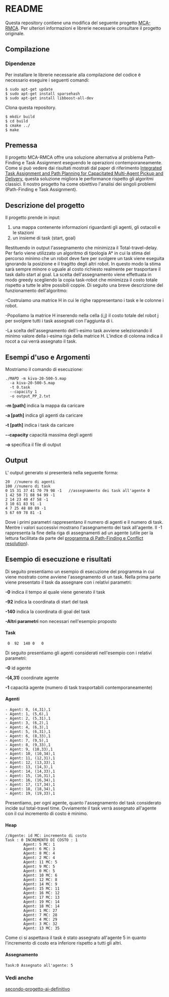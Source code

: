# README #


Questa repository contiene una modifica del seguente progetto [MCA-RMCA](https://github.com/nobodyczcz/MCA-RMCA).
Per ulteriori informazioni e librerie necessarie consultare il progetto originale.


## Compilazione

### Dipendenze

Per installare le librerie necessarie alla compilazione del codice è necessario eseguire i seguenti comandi:

```
$ sudo apt-get update
$ sudo apt-get install sparsehash
$ sudo apt-get install libboost-all-dev
```

Clona questa repository.

```
$ mkdir build
$ cd build
$ cmake ../
$ make
```

## Premessa 

Il progetto MCA-RMCA offre una soluzione alternativa al problema Path-Finding e Task Assignment eseguendo le operazioni contemporaneamente. Come si può vedere dai risultati mostrati dal paper di riferimento [Integrated Task Assignment and Path Planning for Capacitated Multi-Agent Pickup and Delivery](https://arxiv.org/abs/2110.14891), questa soluzione migliora le performance rispetto gli algoritmi classici. Il nostro progetto ha come obiettivo l'analisi dei singoli problemi (Path-Finding e Task Assignment).  

## Descrizione del progetto
Il progetto prende in input:
1. una mappa contenente informazioni riguardanti gli agenti, gli ostacoli e le stazioni
2. un insieme di task (start, goal)


Restituendo in output l'assegnamento che minimizza il Total-travel-delay.
Per farlo viene utilizzato un algoritmo di tipologia A* in cui la stima del percorso minimo che un robot deve fare per svolgere un task viene eseguita ignorando la posizione e il tragitto degli altri robot. In questo modo la stima sarà sempre minore o uguale al costo richiesto realmente per trasportare il task dallo start al goal. La scelta dell'assegnamento viene effettuata in modo greedy scegliendo la copia task-robot che minimizza il costo totale rispetto a tutte le altre possibili coppie.
Di seguito una breve descrizione del funzionamento dell'algoritmo:

-Costruiamo una matrice H in cui le righe rappresentano i task e le colonne i robot.


-Popoliamo la matrice H inserendo nella cella (i,j) il costo totale del robot j per svolgere tutti i task assegnati con l'aggiunta di i.

-La scelta dell'assegnamento dell'i-esimo task avviene selezionando il minimo valore della i-esima riga della matrice H. L'indice di colonna indica il rocot a cui verrà assegnato il task.


## Esempi d'uso e Argomenti
Mostriamo il comando di esecuzione:
```
./MAPD -m kiva-20-500-5.map
  -a kiva-20-500-5.map
  -t 0.task 
  --capacity 1
  -o output_PP_2.txt 
```

**-m [path]** indica la mappa da caricare 

**-a [path]** indica gli agenti da caricare

**-t [path]** indica i task da caricare

**--capacity** capacità massima degli agenti

**-o** specifica il file di output


## Output 
L' output generato si presenterà nella seguente forma:
```
20  //numero di agenti
100 //numero di task
0 15 31 37 41 70 79 98 -1   //assegnamento dei task all'agente 0
1 42 50 71 88 94 99 -1  
2 14 23 40 47 58 -1
3 10 61 83 91 -1
4 7 25 48 80 89 -1
5 67 69 78 81 -1
```
Dove i primi parametri rappresentano il numero di agenti e il numero di task. 
Mentre i valori successivi mostrano l'assegnamento dei task all'agente. 
Il -1 rappresenta la fine della riga di assegnamenti ad un agente (utile per la lettura facilitata da parte del [programma di Path-Finding e Conflict resolution](https://github.com/evolutionapp/secondo-progetto-ai-definitivo)).

## Esempio di esecuzione e risultati
Di seguito presentiamo un esempio di esecuzione del programma in cui viene mostrato come avviene l'assegnamento di un task.
Nella prima parte viene presentato il task da assegnare con i relativi parametri:

**-0** indica il tempo al quale viene generato il task

**-92** indica la coordinata di start del task 

**-140** indica la coordinata di goal del task

**-Altri parametri** non necessari nell'esempio proposto

#### Task
```
 0	92	140	0	0
```

Di seguito presentiamo gli agenti considerati nell'esempio con i relativi parametri:

**-0** id agente

**-(4,31)** coordinate agente

**-1** capacità agente (numero di task trasportabili contemporaneamente)

#### Agenti
```
- Agent: 0, (4,31),1
- Agent: 1, (5,6),1
- Agent: 2, (5,31),1
- Agent: 3, (6,2),1
- Agent: 4, (6,3),1
- Agent: 5, (6,31),1
- Agent: 6, (8,33),1
- Agent: 7, (9,5),1
- Agent: 8, (9,33),1
- Agent: 9, (10,33),1
- Agent: 10, (10,34),1
- Agent: 11, (12,31),1
- Agent: 12, (13,33),1
- Agent: 13, (14,3),1
- Agent: 14, (14,33),1
- Agent: 15, (16,31),1
- Agent: 16, (16,34),1
- Agent: 17, (17,34),1
- Agent: 18, (18,34),1
- Agent: 19, (19,33),1
```
Presentiamo, per ogni agente, quanto l'assegnamento del task considerato incide sul total-travel time. 
Ovviamente il task verrà assegnato all'agente con il cui incremento di costo è minimo.

#### Heap
```
//Agente: id MC: incremento di costo
Task : 0 INCREMENTO DI COSTO : 1
        Agent: 5 MC: 1
        Agent: 6 MC: 3
        Agent: 8 MC: 4
        Agent: 2 MC: 4
        Agent: 11 MC: 5
        Agent: 9 MC: 5
        Agent: 0 MC: 5
        Agent: 10 MC: 6
        Agent: 12 MC: 8
        Agent: 14 MC: 9
        Agent: 15 MC: 11
        Agent: 16 MC: 12
        Agent: 17 MC: 13
        Agent: 19 MC: 14
        Agent: 18 MC: 14
        Agent: 1 MC: 27
        Agent: 7 MC: 28
        Agent: 4 MC: 29
        Agent: 3 MC: 32
        Agent: 13 MC: 35
```
Come ci si aspettava il task è stato assegnato all'agente 5 in quanto l'incremento di costo era inferiore rispetto a tutti gli altri.

#### Assegnamento
```
Task:0 Assegnato all'agente: 5
```
### Vedi anche 
[secondo-progetto-ai-definitivo](https://github.com/evolutionapp/secondo-progetto-ai-definitivo)











